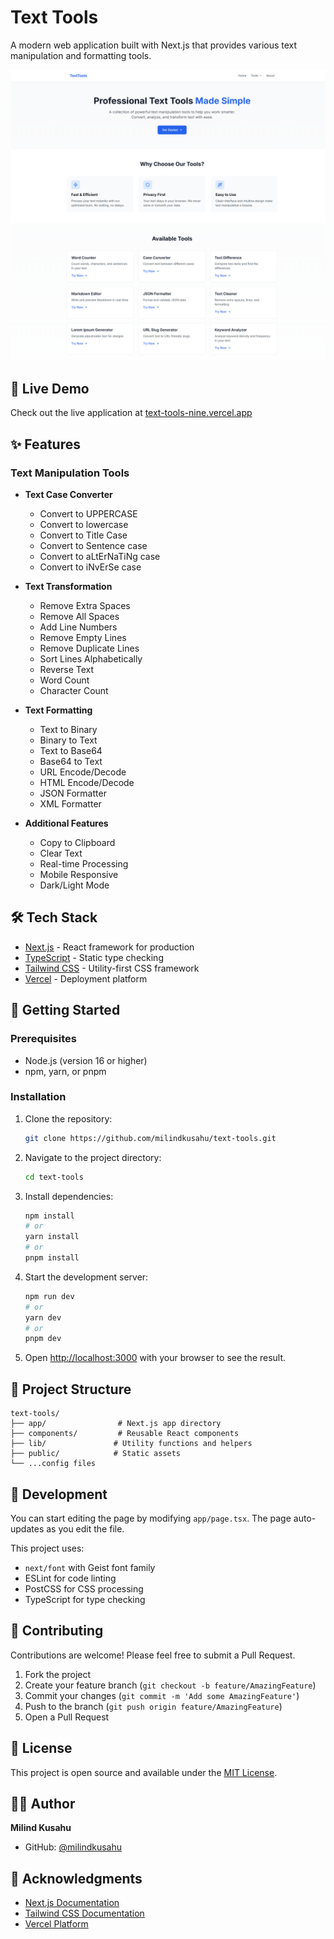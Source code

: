 # Text Tools

A modern web application built with Next.js that provides various text manipulation and formatting tools.

![App Demo](public\Text-Tools-Online.png "App Demo")

## 🚀 Live Demo

Check out the live application at [text-tools-nine.vercel.app](https://text-tools-nine.vercel.app)

## ✨ Features

### Text Manipulation Tools

- **Text Case Converter**

  - Convert to UPPERCASE
  - Convert to lowercase
  - Convert to Title Case
  - Convert to Sentence case
  - Convert to aLtErNaTiNg case
  - Convert to iNvErSe case
- **Text Transformation**

  - Remove Extra Spaces
  - Remove All Spaces
  - Add Line Numbers
  - Remove Empty Lines
  - Remove Duplicate Lines
  - Sort Lines Alphabetically
  - Reverse Text
  - Word Count
  - Character Count
- **Text Formatting**

  - Text to Binary
  - Binary to Text
  - Text to Base64
  - Base64 to Text
  - URL Encode/Decode
  - HTML Encode/Decode
  - JSON Formatter
  - XML Formatter
- **Additional Features**

  - Copy to Clipboard
  - Clear Text
  - Real-time Processing
  - Mobile Responsive
  - Dark/Light Mode

## 🛠️ Tech Stack

- [Next.js](https://nextjs.org/) - React framework for production
- [TypeScript](https://www.typescriptlang.org/) - Static type checking
- [Tailwind CSS](https://tailwindcss.com/) - Utility-first CSS framework
- [Vercel](https://vercel.com/) - Deployment platform

## 🚀 Getting Started

### Prerequisites

- Node.js (version 16 or higher)
- npm, yarn, or pnpm

### Installation

1. Clone the repository:

   ```bash
   git clone https://github.com/milindkusahu/text-tools.git
   ```
2. Navigate to the project directory:

   ```bash
   cd text-tools
   ```
3. Install dependencies:

   ```bash
   npm install
   # or
   yarn install
   # or
   pnpm install
   ```
4. Start the development server:

   ```bash
   npm run dev
   # or
   yarn dev
   # or
   pnpm dev
   ```
5. Open [http://localhost:3000](http://localhost:3000) with your browser to see the result.

## 📁 Project Structure

```
text-tools/
├── app/                # Next.js app directory
├── components/         # Reusable React components
├── lib/               # Utility functions and helpers
├── public/            # Static assets
└── ...config files
```

## 🔧 Development

You can start editing the page by modifying `app/page.tsx`. The page auto-updates as you edit the file.

This project uses:

- `next/font` with Geist font family
- ESLint for code linting
- PostCSS for CSS processing
- TypeScript for type checking

## 📝 Contributing

Contributions are welcome! Please feel free to submit a Pull Request.

1. Fork the project
2. Create your feature branch (`git checkout -b feature/AmazingFeature`)
3. Commit your changes (`git commit -m 'Add some AmazingFeature'`)
4. Push to the branch (`git push origin feature/AmazingFeature`)
5. Open a Pull Request

## 📜 License

This project is open source and available under the [MIT License](LICENSE).

## 👨‍💻 Author

**Milind Kusahu**

- GitHub: [@milindkusahu](https://github.com/milindkusahu)

## 🙏 Acknowledgments

- [Next.js Documentation](https://nextjs.org/docs)
- [Tailwind CSS Documentation](https://tailwindcss.com/docs)
- [Vercel Platform](https://vercel.com)
